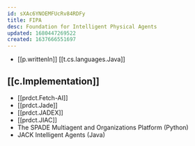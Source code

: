 ```yaml
---
id: sXAc6YNOEMFUcRv84RDFy
title: FIPA
desc: Foundation for Intelligent Physical Agents
updated: 1680447269522
created: 1637666551697
---
```




- [[p.writtenIn]] [[t.cs.languages.Java]]

## [[c.Implementation]]

- [[prdct.Fetch-AI]]
- [[prdct.Jade]]
- [[prdct.JADEX]]
- [[prdct.JIAC]]
- The SPADE Multiagent and Organizations Platform (Python)
- JACK Intelligent Agents (Java)

